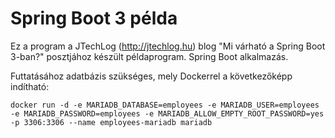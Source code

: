 # Spring Boot 3 példa

Ez a program a JTechLog (<http://jtechlog.hu>) blog "Mi várható a Spring Boot 3-ban?" posztjához készült példaprogram.
Spring Boot alkalmazás.

Futtatásához adatbázis szükséges, mely Dockerrel a következőképp indítható:

```shell
docker run -d -e MARIADB_DATABASE=employees -e MARIADB_USER=employees -e MARIADB_PASSWORD=employees -e MARIADB_ALLOW_EMPTY_ROOT_PASSWORD=yes -p 3306:3306 --name employees-mariadb mariadb
```